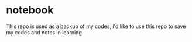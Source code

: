 # notebook
This repo is used as a backup of my codes, i'd like to use this repo to save my codes and notes in learning.
